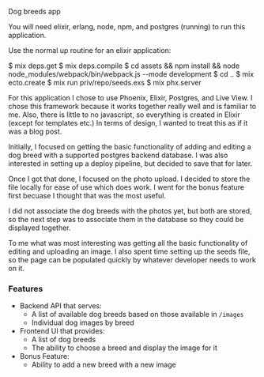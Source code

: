Dog breeds app

You will need elixir, erlang, node, npm, and postgres (running) to run this application.

Use the normal up routine for an elixir application:

$ mix deps.get
$ mix deps.compile
$ cd assets && npm install && node node_modules/webpack/bin/webpack.js --mode development
$ cd ..
$ mix ecto.create
$ mix run priv/repo/seeds.exs
$ mix phx.server

For this application I chose to use Phoenix, Elixir, Postgres, and Live View.  I chose this framework
because it works together really well and is familiar to me.  Also, there is little to no javascript, so
everything is created in Elixir (except for templates etc.)  In terms of design, I wanted to treat this
as if it was a blog post.

Initially, I focused on getting the basic functionality of adding and editing a dog breed with a supported 
postgres backend database.  I was also interested in setting up a deploy pipeline, but decided to save that for later.

Once I got that done, I focused on the photo upload.  I decided to store the file locally for ease of use
which does work.  I went for the bonus feature first becuase I thought that was the most useful.

I did not associate the dog breeds with the photos yet, but both are stored, so the next step was to associate them
in the database so they could be displayed together.

To me what was most interesting was getting all the basic functionality of editing and uploading an image.  I also spent
time setting up the seeds file, so the page can be populated quickly by whatever developer needs to work on it.

### Features
- Backend API that serves:
    - A list of available dog breeds based on those available in `/images`
    - Individual dog images by breed
- Frontend UI that provides:
    - A list of dog breeds
    - The ability to choose a breed and display the image for it
- Bonus Feature:
  - Ability to add a new breed with a new image
